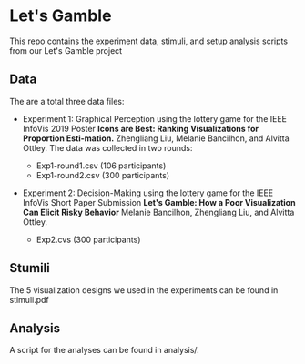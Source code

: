 # Let's Gamble

This repo contains the experiment data, stimuli, and setup analysis scripts from our Let's Gamble project


## Data
The are a total three data files:
* Experiment 1: Graphical Perception using the lottery game for the IEEE InfoVis 2019 Poster **Icons  are  Best:  Ranking  Visualizations  for  Proportion  Esti-mation.**  Zhengliang Liu, Melanie Bancilhon, and Alvitta Ottley. The data was collected in two rounds:
  * Exp1-round1.csv (106 participants)
  * Exp1-round2.csv (300 participants)

* Experiment 2: Decision-Making using the lottery game for the IEEE InfoVis Short Paper Submission **Let's Gamble: How a Poor Visualization Can Elicit Risky Behavior** Melanie Bancilhon, Zhengliang Liu, and Alvitta Ottley.
  * Exp2.cvs (300 participants) 

## Stumili
The 5 visualization designs we used in the experiments can be found in stimuli.pdf

## Analysis
A script for the analyses can be found in analysis/.


